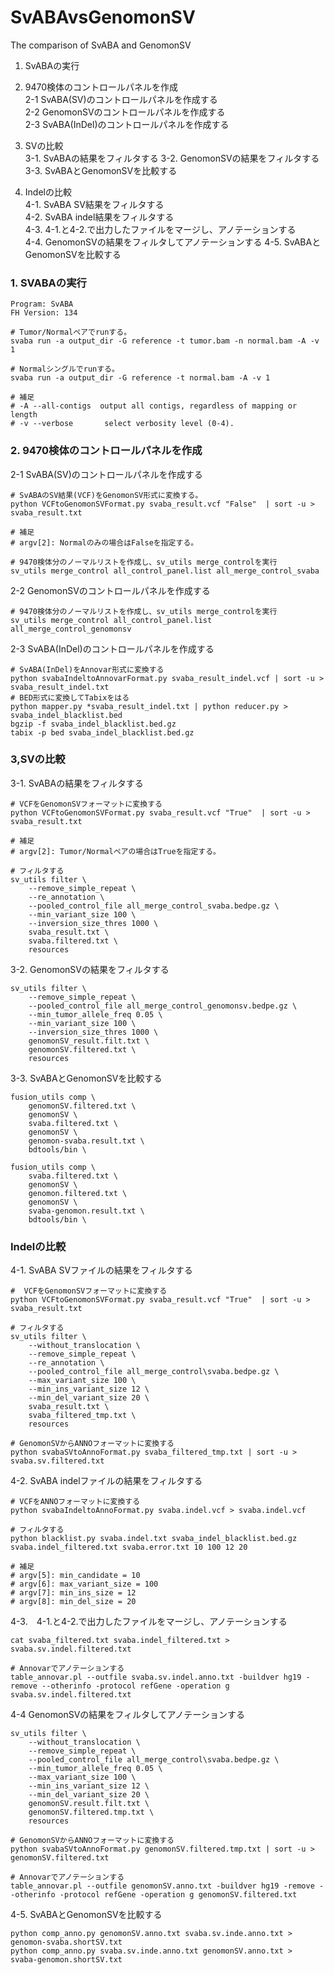 # SvABAvsGenomonSV
The comparison of SvABA and GenomonSV

1. SvABAの実行

2. 9470検体のコントロールパネルを作成  
2-1 SvABA(SV)のコントロールパネルを作成する  
2-2 GenomonSVのコントロールパネルを作成する  
2-3 SvABA(InDel)のコントロールパネルを作成する  
  
3. SVの比較   
3-1. SvABAの結果をフィルタする
3-2. GenomonSVの結果をフィルタする    
3-3. SvABAとGenomonSVを比較する  
  
4. Indelの比較  
4-1. SvABA SV結果をフィルタする  
4-2. SvABA indel結果をフィルタする  
4-3. 4-1.と4-2.で出力したファイルをマージし、アノテーションする  
4-4. GenomonSVの結果をフィルタしてアノテーションする
4-5. SvABAとGenomonSVを比較する

### 1. SVABAの実行
```
Program: SvABA
FH Version: 134

# Tumor/Normalペアでrunする。
svaba run -a output_dir -G reference -t tumor.bam -n normal.bam -A -v 1

# Normalシングルでrunする。
svaba run -a output_dir -G reference -t normal.bam -A -v 1

# 補足
# -A --all-contigs  output all contigs, regardless of mapping or length
# -v --verbose       select verbosity level (0-4).
```

### 2. 9470検体のコントロールパネルを作成
2-1 SvABA(SV)のコントロールパネルを作成する
```
# SvABAのSV結果(VCF)をGenomonSV形式に変換する。
python VCFtoGenomonSVFormat.py svaba_result.vcf "False"  | sort -u > svaba_result.txt

# 補足
# argv[2]: Normalのみの場合はFalseを指定する。

# 9470検体分のノーマルリストを作成し、sv_utils merge_controlを実行
sv_utils merge_control all_control_panel.list all_merge_control_svaba
```
2-2 GenomonSVのコントロールパネルを作成する
```
# 9470検体分のノーマルリストを作成し、sv_utils merge_controlを実行
sv_utils merge_control all_control_panel.list all_merge_control_genomonsv
```
2-3 SvABA(InDel)のコントロールパネルを作成する
```
# SvABA(InDel)をAnnovar形式に変換する
python svabaIndeltoAnnovarFormat.py svaba_result_indel.vcf | sort -u > svaba_result_indel.txt
# BED形式に変換してTabixをはる
python mapper.py *svaba_result_indel.txt | python reducer.py > svaba_indel_blacklist.bed
bgzip -f svaba_indel_blacklist.bed.gz
tabix -p bed svaba_indel_blacklist.bed.gz
```

### 3,SVの比較
3-1. SvABAの結果をフィルタする
```
# VCFをGenomonSVフォーマットに変換する
python VCFtoGenomonSVFormat.py svaba_result.vcf "True"  | sort -u > svaba_result.txt

# 補足
# argv[2]: Tumor/Normalペアの場合はTrueを指定する。

# フィルタする
sv_utils filter \
    --remove_simple_repeat \
    --re_annotation \
    --pooled_control_file all_merge_control_svaba.bedpe.gz \
    --min_variant_size 100 \
    --inversion_size_thres 1000 \
    svaba_result.txt \
    svaba.filtered.txt \
    resources
```
3-2. GenomonSVの結果をフィルタする
```
sv_utils filter \
    --remove_simple_repeat \
    --pooled_control_file all_merge_control_genomonsv.bedpe.gz \
    --min_tumor_allele_freq 0.05 \
    --min_variant_size 100 \
    --inversion_size_thres 1000 \
    genomonSV_result.filt.txt \
    genomonSV.filtered.txt \
    resources
```
3-3. SvABAとGenomonSVを比較する
```
fusion_utils comp \
    genomonSV.filtered.txt \
    genomonSV \
    svaba.filtered.txt \
    genomonSV \
    genomon-svaba.result.txt \
    bdtools/bin \
    
fusion_utils comp \
    svaba.filtered.txt \
    genomonSV \
    genomon.filtered.txt \
    genomonSV \
    svaba-genomon.result.txt \
    bdtools/bin \
```
### Indelの比較
4-1. SvABA SVファイルの結果をフィルタする
```
#  VCFをGenomonSVフォーマットに変換する
python VCFtoGenomonSVFormat.py svaba_result.vcf "True"  | sort -u > svaba_result.txt

# フィルタする
sv_utils filter \
    --without_translocation \
    --remove_simple_repeat \
    --re_annotation \
    --pooled_control_file all_merge_control\svaba.bedpe.gz \
    --max_variant_size 100 \
    --min_ins_variant_size 12 \
    --min_del_variant_size 20 \
    svaba_result.txt \
    svaba_filtered_tmp.txt \
    resources
    
# GenomonSVからANNOフォーマットに変換する
python svabaSVtoAnnoFormat.py svaba_filtered_tmp.txt | sort -u > svaba.sv.filtered.txt

```
4-2. SvABA indelファイルの結果をフィルタする
```
# VCFをANNOフォーマットに変換する
python svabaIndeltoAnnoFormat.py svaba.indel.vcf > svaba.indel.vcf

# フィルタする
python blacklist.py svaba.indel.txt svaba_indel_blacklist.bed.gz svaba.indel_filtered.txt svaba.error.txt 10 100 12 20

# 補足
# argv[5]: min_candidate = 10
# argv[6]: max_variant_size = 100
# argv[7]: min_ins_size = 12
# argv[8]: min_del_size = 20 
```
4-3.　4-1.と4-2.で出力したファイルをマージし、アノテーションする
```
cat svaba_filtered.txt svaba.indel_filtered.txt > svaba.sv.indel.filtered.txt

# Annovarでアノテーションする
table_annovar.pl --outfile svaba.sv.indel.anno.txt -buildver hg19 -remove --otherinfo -protocol refGene -operation g svaba.sv.indel.filtered.txt
```
4-4 GenomonSVの結果をフィルタしてアノテーションする
```
sv_utils filter \
    --without_translocation \
    --remove_simple_repeat \
    --pooled_control_file all_merge_control\svaba.bedpe.gz \
    --min_tumor_allele_freq 0.05 \
    --max_variant_size 100 \
    --min_ins_variant_size 12 \
    --min_del_variant_size 20 \
    genomonSV.result.filt.txt \
    genomonSV.filtered.tmp.txt \
    resources
    
# GenomonSVからANNOフォーマットに変換する
python svabaSVtoAnnoFormat.py genomonSV.filtered.tmp.txt | sort -u > genomonSV.filtered.txt

# Annovarでアノテーションする
table_annovar.pl --outfile genomonSV.anno.txt -buildver hg19 -remove --otherinfo -protocol refGene -operation g genomonSV.filtered.txt
```
4-5. SvABAとGenomonSVを比較する
```
python comp_anno.py genomonSV.anno.txt svaba.sv.inde.anno.txt >  genomon-svaba.shortSV.txt
python comp_anno.py svaba.sv.inde.anno.txt genomonSV.anno.txt >  svaba-genomon.shortSV.txt
```
